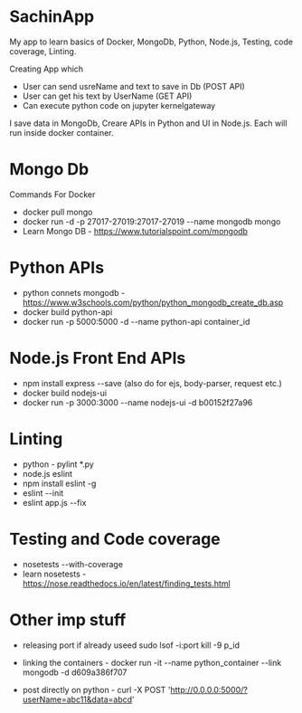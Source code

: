 # SachinApp

My app to learn basics of Docker, MongoDb, Python, Node.js, Testing, code coverage, Linting.

Creating App which
- User can send usreName and text to save in Db (POST API)
- User can get his text by UserName (GET API)
- Can execute python code on jupyter kernelgateway

I save data in MongoDb, Creare APIs in Python and UI in Node.js. Each will run inside docker container.

# Mongo Db

Commands For Docker 
- docker pull mongo
- docker run -d -p 27017-27019:27017-27019 --name mongodb mongo
- Learn Mongo DB - https://www.tutorialspoint.com/mongodb

# Python APIs

- python connets mongodb - https://www.w3schools.com/python/python_mongodb_create_db.asp
- docker build python-api 
- docker run -p 5000:5000 -d --name python-api container_id

# Node.js Front End APIs

- npm install express --save (also do for ejs, body-parser, request etc.)
- docker build nodejs-ui
- docker run -p 3000:3000 --name nodejs-ui -d b00152f27a96

# Linting

- python - pylint *.py
- node.js eslint
- npm install eslint -g
- eslint --init
- eslint app.js --fix

# Testing and Code coverage
- nosetests --with-coverage
- learn nosetests - https://nose.readthedocs.io/en/latest/finding_tests.html

# Other imp stuff
- releasing port if already useed
    sudo lsof -i:port
    kill -9 p_id     

- linking the containers - docker run -it --name python_container --link mongodb -d d609a386f707

- post directly on python - curl -X POST 'http://0.0.0.0:5000/?userName=abc11&data=abcd'
